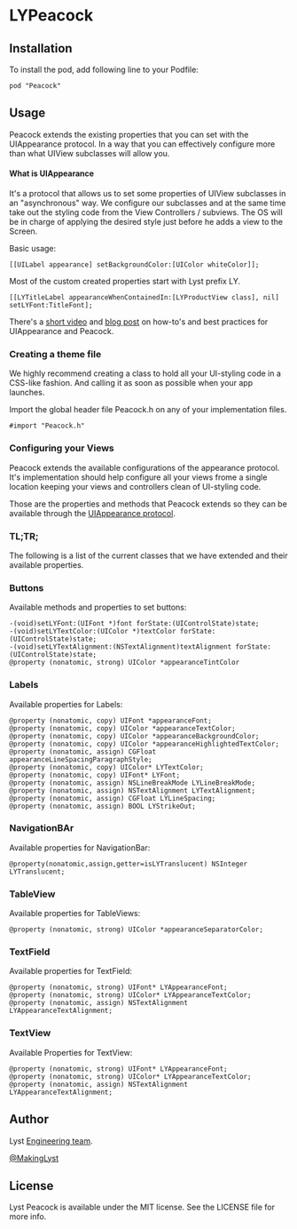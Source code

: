 # LYPeacock
## Installation
To install the pod, add following line to your Podfile:

    pod "Peacock"
    
## Usage
Peacock extends the existing properties that you can set with the UIAppearance protocol. In a way that you can effectively configure more than what UIView subclasses will allow you.

#### What is UIAppearance
It's a protocol that allows us to set some properties of UIView subclasses in an "asynchronous" way.
We configure our subclasses and at the same time take out the styling code from the View Controllers / subviews. The OS will be in charge of applying the desired style just before he adds a view to the Screen.

Basic usage:

	[[UILabel appearance] setBackgroundColor:[UIColor whiteColor]];

Most of the custom created properties start with Lyst prefix LY.

    [[LYTitleLabel appearanceWhenContainedIn:[LYProductView class], nil] setLYFont:TitleFont];
    
There's a [short video](https://vimeo.com/115883292)  and [blog post](//todo.url.of.blog.post.of.lystq) on how-to's and best practices for UIAppearance and Peacock.

### Creating a theme file
We highly recommend creating a class to hold all your UI-styling code in a CSS-like fashion. And calling it as soon as possible when your app launches.

Import the global header file Peacock.h on any of your implementation files.

	#import "Peacock.h"
	
### Configuring your Views
Peacock extends the available configurations of the appearance protocol. It's implementation should help configure all your views frome a single location keeping your views and controllers clean of UI-styling code.

Those are the properties and methods that Peacock extends so they can be available through the [UIAppearance protocol](https://developer.apple.com/library/prerelease/ios/documentation/UIKit/Reference/UIAppearance_Protocol/index.html).

### TL;TR;
The following is a list of the current classes that we have extended and their available properties.

### Buttons
Available methods and properties to set buttons:

	-(void)setLYFont:(UIFont *)font forState:(UIControlState)state;
	-(void)setLYTextColor:(UIColor *)textColor forState:(UIControlState)state;
	-(void)setLYTextAlignment:(NSTextAlignment)textAlignment forState:(UIControlState)state;
	@property (nonatomic, strong) UIColor *appearanceTintColor

### Labels
Available properties for Labels:

	@property (nonatomic, copy) UIFont *appearanceFont;
	@property (nonatomic, copy) UIColor *appearanceTextColor;
	@property (nonatomic, copy) UIColor *appearanceBackgroundColor;
	@property (nonatomic, copy) UIColor *appearanceHighlightedTextColor;
	@property (nonatomic, assign) CGFloat appearanceLineSpacingParagraphStyle;
	@property (nonatomic, copy) UIColor* LYTextColor;
	@property (nonatomic, copy) UIFont* LYFont;
	@property (nonatomic, assign) NSLineBreakMode LYLineBreakMode;
	@property (nonatomic, assign) NSTextAlignment LYTextAlignment;
	@property (nonatomic, assign) CGFloat LYLineSpacing;
	@property (nonatomic, assign) BOOL LYStrikeOut;

### NavigationBAr
Available properties for NavigationBar:

	@property(nonatomic,assign,getter=isLYTranslucent) NSInteger LYTranslucent;
	
### TableView
Available properties for TableViews:

	@property (nonatomic, strong) UIColor *appearanceSeparatorColor;
	
### TextField
Available properties for TextField:

	@property (nonatomic, strong) UIFont* LYAppearanceFont;
	@property (nonatomic, strong) UIColor* LYAppearanceTextColor;
	@property (nonatomic, assign) NSTextAlignment LYAppearanceTextAlignment;

### TextView
Available Properties for TextView:

	@property (nonatomic, strong) UIFont* LYAppearanceFont;
	@property (nonatomic, strong) UIColor* LYAppearanceTextColor;
	@property (nonatomic, assign) NSTextAlignment LYAppearanceTextAlignment;
	
## Author
Lyst [Engineering team](http://developers.lyst.com/).

[@MakingLyst](https://twitter.com/MakingLyst)

## License
Lyst Peacock is available under the MIT license. See the LICENSE file for more info.
